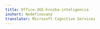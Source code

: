 ```yaml
---
title: Office-365-hrozba-inteligencia
inshort: Nedefinovaný
translator: Microsoft Cognitive Services
---
```




